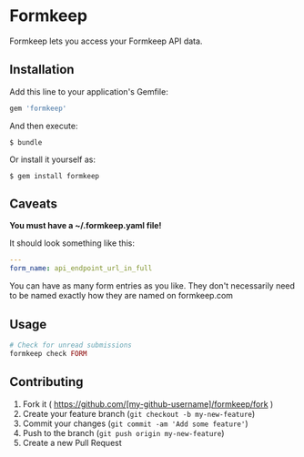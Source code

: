 # Formkeep

Formkeep lets you access your Formkeep API data.

## Installation

Add this line to your application's Gemfile:

```ruby
gem 'formkeep'
```

And then execute:

    $ bundle

Or install it yourself as:

    $ gem install formkeep

## Caveats

**You must have a ~/.formkeep.yaml file!**

It should look something like this:

~~~yaml
---
form_name: api_endpoint_url_in_full
~~~

You can have as many form entries as you like. They don't necessarily need to be named exactly how they are named on formkeep.com

## Usage

~~~rb
# Check for unread submissions
formkeep check FORM
~~~

## Contributing

1. Fork it ( https://github.com/[my-github-username]/formkeep/fork )
2. Create your feature branch (`git checkout -b my-new-feature`)
3. Commit your changes (`git commit -am 'Add some feature'`)
4. Push to the branch (`git push origin my-new-feature`)
5. Create a new Pull Request
